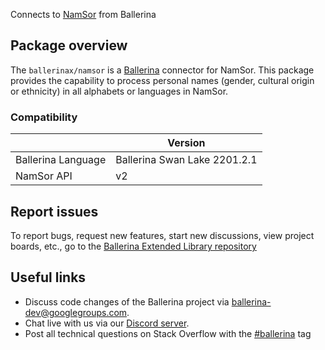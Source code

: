 Connects to [NamSor](https://v2.namsor.com/NamSorAPIv2/index.html) from Ballerina

## Package overview
The `ballerinax/namsor` is a [Ballerina](https://ballerina.io/) connector for NamSor.
This package provides the capability to process personal names (gender, cultural origin or ethnicity) in all alphabets or languages in NamSor.

### Compatibility
|                    | Version                   |
|--------------------|---------------------------|
| Ballerina Language | Ballerina Swan Lake 2201.2.1|
| NamSor API         | v2                        |

## Report issues
To report bugs, request new features, start new discussions, view project boards, etc., go to the [Ballerina Extended Library repository](https://github.com/ballerina-platform/ballerina-extended-library)

## Useful links
- Discuss code changes of the Ballerina project via [ballerina-dev@googlegroups.com](mailto:ballerina-dev@googlegroups.com).
- Chat live with us via our [Discord server](https://discord.gg/ballerinalang).
- Post all technical questions on Stack Overflow with the [#ballerina](https://stackoverflow.com/questions/tagged/ballerina) tag
